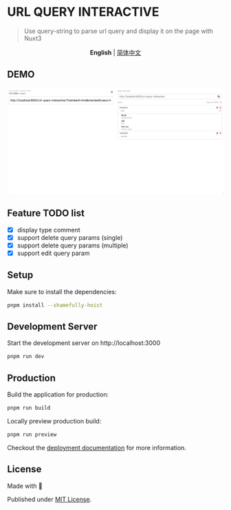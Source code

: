 # URL QUERY INTERACTIVE 

> Use query-string to parse url query and display it on the page with Nuxt3

<p align='center'>
<b>English</b> | <a href="https://github.com/ChuHoMan/url-query-interactive/blob/main/README.zh-CN.md">简体中文</a>
</p>

## DEMO
![demo](https://github.com/ChuHoMan/url-query-interactive/blob/main/examples/demo.png)

## Feature TODO list
- [x] display type comment
- [x] support delete query params (single)
- [x] support delete query params (multiple)
- [x] support edit query param

## Setup

Make sure to install the dependencies:

```bash
pnpm install --shamefully-hoist
```

## Development Server

Start the development server on http://localhost:3000

```bash
pnpm run dev
```

## Production

Build the application for production:

```bash
pnpm run build
```

Locally preview production build:

```bash
pnpm run preview
```

Checkout the [deployment documentation](https://v3.nuxtjs.org/docs/deployment) for more information.

## License

Made with 💙

Published under [MIT License](./LICENSE).
